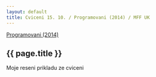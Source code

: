 ```yaml
---
layout: default
title: Cviceni 15. 10. / Programovani (2014) / MFF UK
---
```


[Programovani (2014)](../2014-programovani.html)

## {{ page.title }}

Moje reseni prikladu ze cviceni

<script src="https://gist.github.com/ondrejsika/0aae7b95fe894c74713a.js"></script>

<script src="https://gist.github.com/ondrejsika/70c7d4b70a096145863f.js"></script>

<script src="https://gist.github.com/ondrejsika/ec9bd0f01bd529930012.js"></script>

<script src="https://gist.github.com/ondrejsika/40c504ee901966e6d505.js"></script>

<script src="https://gist.github.com/ondrejsika/47360069e90b8b03c443.js"></script>

